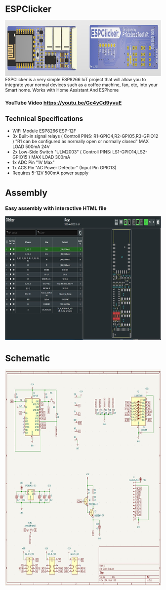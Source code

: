 # ESPClicker 
<img src="https://raw.githubusercontent.com/PricelessToolkit/ESPClicker/main/img/3D.jpg" width="1000" height="180" />
ESPClicker is a very simple ESP8266 IoT project that will allow you to integrate your normal devices such as a coffee machine, fan, etc, into your Smart home. Works with Home Assistant And ESPhome

### YouTube Video https://youtu.be/Gc4yCd9yvuE



## Technical Specifications

* WiFi Module ESP8266 ESP-12F
* 3x Built-in signal relays ( Controll PINS: R1-GPIO4,R2-GPIO5,R3-GPIO12 ) "R1 can be configured as normally open or normally closed" MAX LOAD 500mA 24V
* 2x Low-Side Switch "ULM2003" ( Controll PINS: LS1-GPIO14,LS2-GPIO15 ) MAX LOAD 300mA
* 1x ADC Pin "1V Max"
* 1x ACS Pin "AC Power Detector" (Input Pin GPIO13)
* Requires 5-12V 500mA power supply



# Assembly
### Easy assembly with interactive HTML file
<img src="https://raw.githubusercontent.com/PricelessToolkit/ESPClicker/main/img/Interactiv_HTML_Boom.jpg" width="1000" height="400" />


# Schematic
<img src="https://raw.githubusercontent.com/PricelessToolkit/ESPClicker/main/img/Schematic.jpg" width="1000" height="700" />
